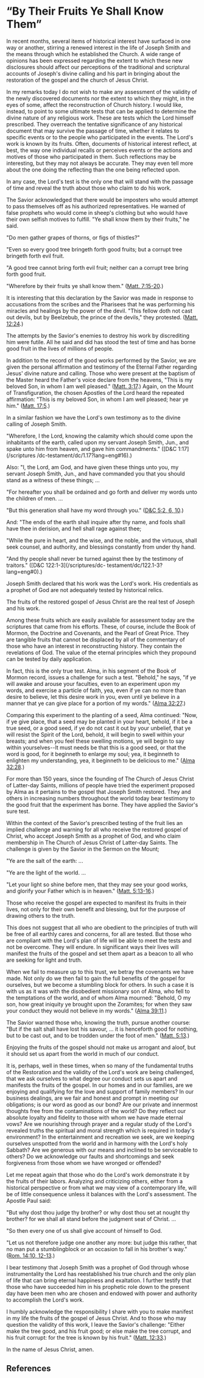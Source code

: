 # “By Their Fruits Ye Shall Know Them”

In recent months, several items of historical interest have surfaced in one
way or another, stirring a renewed interest in the life of Joseph Smith and
the means through which he established the Church. A wide range of opinions
has been expressed regarding the extent to which these new disclosures should
affect our perceptions of the traditional and scriptural accounts of Joseph's
divine calling and his part in bringing about the restoration of the gospel
and the church of Jesus Christ.

In my remarks today I do not wish to make any assessment of the validity of
the newly discovered documents nor the extent to which they might, in the eyes
of some, affect the reconstruction of Church history. I would like, instead,
to point to some ultimate tests that can be applied to determine the divine
nature of any religious work. These are tests which the Lord himself
prescribed. They overreach the tentative significance of any historical
document that may survive the passage of time, whether it relates to specific
events or to the people who participated in the events. The Lord's work is
known by its fruits. Often, documents of historical interest reflect, at best,
the way one individual recalls or perceives events or the actions and motives
of those who participated in them. Such reflections may be interesting, but
they may not always be accurate. They may even tell more about the one doing
the reflecting than the one being reflected upon.

In any case, the Lord's test is the only one that will stand with the passage
of time and reveal the truth about those who claim to do his work.

The Savior acknowledged that there would be imposters who would attempt to
pass themselves off as his authorized representatives. He warned of false
prophets who would come in sheep's clothing but who would have their own
selfish motives to fulfill. "Ye shall know them by their fruits," he said.

"Do men gather grapes of thorns, or figs of thistles?"

"Even so every good tree bringeth forth good fruits; but a corrupt tree
bringeth forth evil fruit.

"A good tree cannot bring forth evil fruit; neither can a corrupt tree bring
forth good fruit.

"Wherefore by their fruits ye shall know them." ([Matt.
7:15-20](/scriptures/nt/matt/7.15-20?lang=eng#14).)

It is interesting that this declaration by the Savior was made in response to
accusations from the scribes and the Pharisees that he was performing his
miracles and healings by the power of the devil. "This fellow doth not cast
out devils, but by Beelzebub, the prince of the devils," they protested.
([Matt. 12:24](/scriptures/nt/matt/12.24?lang=eng#23).)

The attempts by the Savior's enemies to destroy his work by discrediting him
were futile. All he said and did has stood the test of time and has borne good
fruit in the lives of millions of people.

In addition to the record of the good works performed by the Savior, we are
given the personal affirmation and testimony of the Eternal Father regarding
Jesus' divine nature and calling. Those who were present at the baptism of the
Master heard the Father's voice declare from the heavens, "This is my beloved
Son, in whom I am well pleased." ([Matt.
3:17](/scriptures/nt/matt/3.17?lang=eng#16).) Again, on the Mount of
Transfiguration, the chosen Apostles of the Lord heard the repeated
affirmation: "This is my beloved Son, in whom I am well pleased; hear ye him."
([Matt. 17:5](/scriptures/nt/matt/17.5?lang=eng#4).)

In a similar fashion we have the Lord's own testimony as to the divine calling
of Joseph Smith.

"Wherefore, I the Lord, knowing the calamity which should come upon the
inhabitants of the earth, called upon my servant Joseph Smith, Jun., and spake
unto him from heaven, and gave him commandments." ([D&amp;C 1:17](/scriptures
/dc-testament/dc/1.17?lang=eng#16).)

Also: "I, the Lord, am God, and have given these things unto you, my servant
Joseph Smith, Jun., and have commanded you that you should stand as a witness
of these things; ...

"For hereafter you shall be ordained and go forth and deliver my words unto
the children of men. ...

"But this generation shall have my word through you." ([D&amp;C 5:2, 6,
10](/scriptures/dc-testament/dc/5.2,6,10?lang=eng#1).)

And: "The ends of the earth shall inquire after thy name, and fools shall have
thee in derision, and hell shall rage against thee;

"While the pure in heart, and the wise, and the noble, and the virtuous, shall
seek counsel, and authority, and blessings constantly from under thy hand.

"And thy people shall never be turned against thee by the testimony of
traitors." ([D&amp;C 122:1-3](/scriptures/dc-
testament/dc/122.1-3?lang=eng#0).)

Joseph Smith declared that his work was the Lord's work. His credentials as a
prophet of God are not adequately tested by historical relics.

The fruits of the restored gospel of Jesus Christ are the real test of Joseph
and his work.

Among these fruits which are easily available for assessment today are the
scriptures that came from his efforts. These, of course, include the Book of
Mormon, the Doctrine and Covenants, and the Pearl of Great Price. They are
tangible fruits that cannot be displaced by all of the commentary of those who
have an interest in reconstructing history. They contain the revelations of
God. The value of the eternal principles which they propound can be tested by
daily application.

In fact, this is the only true test. Alma, in his segment of the Book of
Mormon record, issues a challenge for such a test. "Behold," he says, "if ye
will awake and arouse your faculties, even to an experiment upon my words, and
exercise a particle of faith, yea, even if ye can no more than desire to
believe, let this desire work in you, even until ye believe in a manner that
ye can give place for a portion of my words." ([Alma
32:27](/scriptures/bofm/alma/32.27?lang=eng#26).)

Comparing this experiment to the planting of a seed, Alma continued: "Now, if
ye give place, that a seed may be planted in your heart, behold, if it be a
true seed, or a good seed, if ye do not cast it out by your unbelief, that ye
will resist the Spirit of the Lord, behold, it will begin to swell within your
breasts; and when you feel these swelling motions, ye will begin to say within
yourselves--It must needs be that this is a good seed, or that the word is
good, for it beginneth to enlarge my soul; yea, it beginneth to enlighten my
understanding, yea, it beginneth to be delicious to me." ([Alma
32:28](/scriptures/bofm/alma/32.28?lang=eng#27).)

For more than 150 years, since the founding of The Church of Jesus Christ of
Latter-day Saints, millions of people have tried the experiment proposed by
Alma as it pertains to the gospel that Joseph Smith restored. They and others
in increasing numbers throughout the world today bear testimony to the good
fruit that the experiment has borne. They have applied the Savior's sure test.

Within the context of the Savior's prescribed testing of the fruit lies an
implied challenge and warning for all who receive the restored gospel of
Christ, who accept Joseph Smith as a prophet of God, and who claim membership
in The Church of Jesus Christ of Latter-day Saints. The challenge is given by
the Savior in the Sermon on the Mount;

"Ye are the salt of the earth: ...

"Ye are the light of the world. ...

"Let your light so shine before men, that they may see your good works, and
glorify your Father which is in heaven." ([Matt.
5:13-16](/scriptures/nt/matt/5.13-16?lang=eng#12).)

Those who receive the gospel are expected to manifest its fruits in their
lives, not only for their own benefit and blessing, but for the purpose of
drawing others to the truth.

This does not suggest that all who are obedient to the principles of truth
will be free of all earthly cares and concerns, for all are tested. But those
who are compliant with the Lord's plan of life will be able to meet the tests
and not be overcome. They will endure. In significant ways their lives will
manifest the fruits of the gospel and set them apart as a beacon to all who
are seeking for light and truth.

When we fail to measure up to this trust, we betray the covenants we have
made. Not only do we then fail to gain the full benefits of the gospel for
ourselves, but we become a stumbling block for others. In such a case it is
with us as it was with the disobedient missionary son of Alma, who fell to the
temptations of the world, and of whom Alma mourned: "Behold, O my son, how
great iniquity ye brought upon the Zoramites; for when they saw your conduct
they would not believe in my words." ([Alma
39:11](/scriptures/bofm/alma/39.11?lang=eng#10).)

The Savior warned those who, knowing the truth, pursue another course: "But if
the salt shall have lost his savour, ... it is henceforth good for nothing, but
to be cast out, and to be trodden under the foot of men." ([Matt.
5:13](/scriptures/nt/matt/5.13?lang=eng#12).)

Enjoying the fruits of the gospel should not make us arrogant and aloof, but
it should set us apart from the world in much of our conduct.

It is, perhaps, well in these times, when so many of the fundamental truths of
the Restoration and the validity of the Lord's work are being challenged, that
we ask ourselves to what degree our conduct sets us apart and manifests the
fruits of the gospel. In our homes and in our families, are we enjoying and
qualifying for the love and support of family members? In our business
dealings, are we fair and honest and prompt in meeting our obligations; is our
word as good as our bond? Are our private and innermost thoughts free from the
contaminations of the world? Do they reflect our absolute loyalty and fidelity
to those with whom we have made eternal vows? Are we nourishing through prayer
and a regular study of the Lord's revealed truths the spiritual and moral
strength which is required in today's environment? In the entertainment and
recreation we seek, are we keeping ourselves unspotted from the world and in
harmony with the Lord's holy Sabbath? Are we generous with our means and
inclined to be serviceable to others? Do we acknowledge our faults and
shortcomings and seek forgiveness from those whom we have wronged or offended?

Let me repeat again that those who do the Lord's work demonstrate it by the
fruits of their labors. Analyzing and criticizing others, either from a
historical perspective or from what we may view of a contemporary life, will
be of little consequence unless it balances with the Lord's assessment. The
Apostle Paul said:

"But why dost thou judge thy brother? or why dost thou set at nought thy
brother? for we shall all stand before the judgment seat of Christ. ...

"So then every one of us shall give account of himself to God.

"Let us not therefore judge one another any more: but judge this rather, that
no man put a stumblingblock or an occasion to fall in his brother's way."
([Rom. 14:10, 12-13](/scriptures/nt/rom/14.10,12-13?lang=eng#9).)

I bear testimony that Joseph Smith was a prophet of God through whose
instrumentality the Lord has reestablished his true church and the only plan
of life that can bring eternal happiness and exaltation. I further testify
that those who have succeeded him in his prophetic role down to the present
day have been men who are chosen and endowed with power and authority to
accomplish the Lord's work.

I humbly acknowledge the responsibility I share with you to make manifest in
my life the fruits of the gospel of Jesus Christ. And to those who may
question the validity of this work, I leave the Savior's challenge: "Either
make the tree good, and his fruit good; or else make the tree corrupt, and his
fruit corrupt: for the tree is known by his fruit." ([Matt.
12:33](/scriptures/nt/matt/12.33?lang=eng#32).)

In the name of Jesus Christ, amen.

## References


